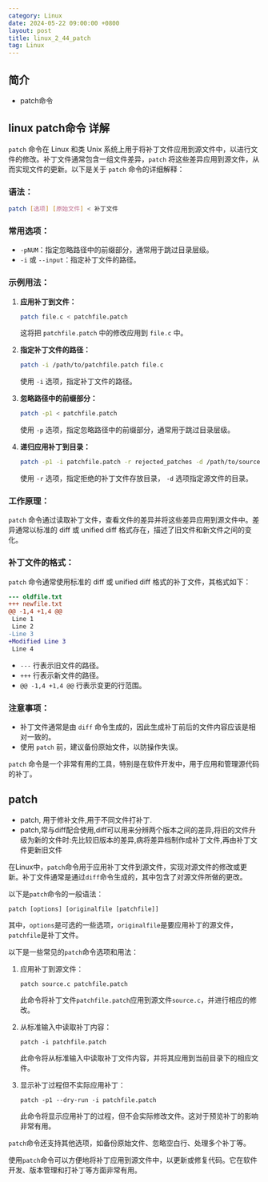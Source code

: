 ```yaml
---
category: Linux
date: 2024-05-22 09:00:00 +0800
layout: post
title: linux_2_44_patch
tag: Linux
---
```

## 简介

+ patch命令

## linux patch命令 详解

`patch` 命令在 Linux 和类 Unix 系统上用于将补丁文件应用到源文件中，以进行文件的修改。补丁文件通常包含一组文件差异，`patch` 将这些差异应用到源文件，从而实现文件的更新。以下是关于 `patch` 命令的详细解释：

### 语法：

```bash
patch [选项] [原始文件] < 补丁文件
```

### 常用选项：

- `-pNUM`：指定忽略路径中的前缀部分，通常用于跳过目录层级。
- `-i` 或 `--input`：指定补丁文件的路径。

### 示例用法：

1. **应用补丁到文件：**
   ```bash
   patch file.c < patchfile.patch
   ```
   这将把 `patchfile.patch` 中的修改应用到 `file.c` 中。

2. **指定补丁文件的路径：**
   ```bash
   patch -i /path/to/patchfile.patch file.c
   ```
   使用 `-i` 选项，指定补丁文件的路径。

3. **忽略路径中的前缀部分：**
   ```bash
   patch -p1 < patchfile.patch
   ```
   使用 `-p` 选项，指定忽略路径中的前缀部分，通常用于跳过目录层级。

4. **递归应用补丁到目录：**
   ```bash
   patch -p1 -i patchfile.patch -r rejected_patches -d /path/to/source
   ```
   使用 `-r` 选项，指定拒绝的补丁文件存放目录， `-d` 选项指定源文件的目录。

### 工作原理：

`patch` 命令通过读取补丁文件，查看文件的差异并将这些差异应用到源文件中。差异通常以标准的 diff 或 unified diff 格式存在，描述了旧文件和新文件之间的变化。

### 补丁文件的格式：

`patch` 命令通常使用标准的 diff 或 unified diff 格式的补丁文件，其格式如下：

```diff
--- oldfile.txt
+++ newfile.txt
@@ -1,4 +1,4 @@
 Line 1
 Line 2
-Line 3
+Modified Line 3
 Line 4
```

- `---` 行表示旧文件的路径。
- `+++` 行表示新文件的路径。
- `@@ -1,4 +1,4 @@` 行表示变更的行范围。

### 注意事项：

- 补丁文件通常是由 `diff` 命令生成的，因此生成补丁前后的文件内容应该是相对一致的。
- 使用 `patch` 前，建议备份原始文件，以防操作失误。

`patch` 命令是一个非常有用的工具，特别是在软件开发中，用于应用和管理源代码的补丁。

## patch  

+ patch, 用于修补文件,用于不同文件打补丁.
+ patch,常与diff配合使用,diff可以用来分辨两个版本之间的差异,将旧的文件升级为新的文件时:先比较旧版本的差异,病将差异档制作成补丁文件,再由补丁文件更新旧文件

在Linux中，`patch`命令用于应用补丁文件到源文件，实现对源文件的修改或更新。补丁文件通常是通过`diff`命令生成的，其中包含了对源文件所做的更改。

以下是`patch`命令的一般语法：

```
patch [options] [originalfile [patchfile]]
```

其中，`options`是可选的一些选项，`originalfile`是要应用补丁的源文件，`patchfile`是补丁文件。

以下是一些常见的`patch`命令选项和用法：

1. 应用补丁到源文件：
   ```
   patch source.c patchfile.patch
   ```

   此命令将补丁文件`patchfile.patch`应用到源文件`source.c`，并进行相应的修改。

2. 从标准输入中读取补丁内容：
   ```
   patch -i patchfile.patch
   ```

   此命令将从标准输入中读取补丁文件内容，并将其应用到当前目录下的相应文件。

3. 显示补丁过程但不实际应用补丁：
   ```
   patch -p1 --dry-run -i patchfile.patch
   ```

   此命令将显示应用补丁的过程，但不会实际修改文件。这对于预览补丁的影响非常有用。

`patch`命令还支持其他选项，如备份原始文件、忽略空白行、处理多个补丁等。

使用`patch`命令可以方便地将补丁应用到源文件中，以更新或修复代码。它在软件开发、版本管理和打补丁等方面非常有用。